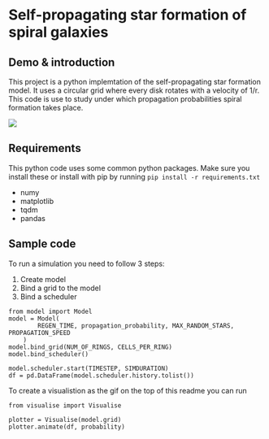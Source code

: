 # Self-propagating star formation of spiral galaxies

## Demo & introduction

This project is a python implemtation of the self-propagating star formation model. It uses a circular grid where every disk rotates with a velocity of 1/r. This code is use to study under which propagation probabilities spiral formation takes place. 

<img src="spiral.gif">

## Requirements

This python code uses some common python packages. Make sure you install these or install with pip by running `pip install -r requirements.txt`
  
  * numy
  * matplotlib
  * tqdm
  * pandas

## Sample code

To run a simulation you need to follow 3 steps:
1. Create model
2. Bind a grid to the model
3. Bind a scheduler
```
from model import Model
model = Model(
        REGEN_TIME, propagation_probability, MAX_RANDOM_STARS, PROPAGATION_SPEED
    )
model.bind_grid(NUM_OF_RINGS, CELLS_PER_RING)
model.bind_scheduler()

model.scheduler.start(TIMESTEP, SIMDURATION)
df = pd.DataFrame(model.scheduler.history.tolist())
```

To create a visualistion as the gif on the top of this readme you can run

```
from visualise import Visualise

plotter = Visualise(model.grid)
plotter.animate(df, probability)
